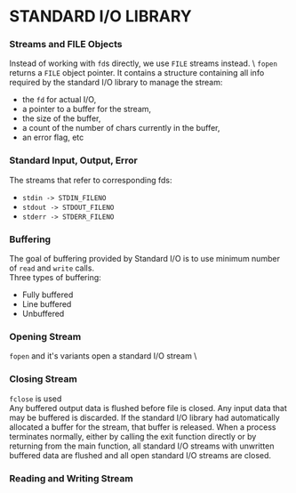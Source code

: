 # STANDARD I/O LIBRARY

### Streams and FILE Objects

Instead of working with `fd`s directly, we use `FILE` streams instead. \ 
`fopen` returns a `FILE` object pointer. It contains a structure containing all info required by the standard I/O library to manage the stream:
- the `fd` for actual I/O,
- a pointer to a buffer for the stream,
- the size of the buffer,
- a count of the number of chars currently in the buffer,
- an error flag, etc

### Standard Input, Output, Error

The streams that refer to corresponding fds:

- `stdin -> STDIN_FILENO`
- `stdout -> STDOUT_FILENO`
- `stderr -> STDERR_FILENO`

### Buffering

The goal of buffering provided by Standard I/O is to use minimum number of `read` and `write` calls. \
Three types of buffering:
- Fully buffered
- Line buffered
- Unbuffered

### Opening Stream

`fopen` and it's variants open a standard I/O stream \

### Closing Stream

`fclose` is used \
Any buffered output data is flushed before file is closed. Any input data that may be buffered is discarded. If the standard I/O library had automatically allocated a buffer for the stream, that buffer is released.
When a process terminates normally, either by calling the exit function directly or by returning from the main function, all standard I/O streams with unwritten buffered data are flushed and all open standard I/O streams are closed.

### Reading and Writing Stream


